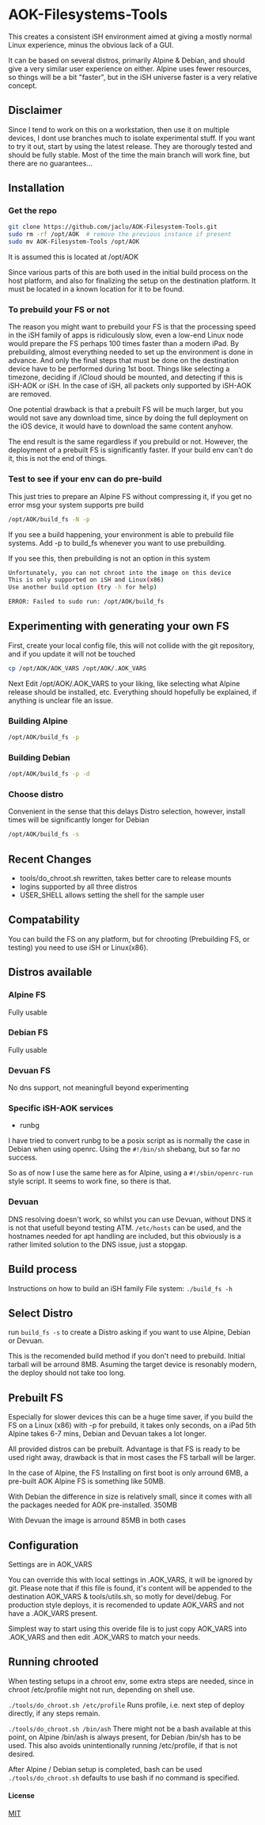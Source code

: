 # AOK-Filesystems-Tools

This creates a consistent iSH environment aimed at giving a mostly normal Linux experience, minus the obvious lack of a GUI.

It can be based on several distros, primarily Alpine & Debian, and should give a very similar user experience on either.
Alpine uses fewer resources, so things will be a bit "faster", but in the iSH universe faster is a very relative concept.

## Disclaimer

Since I tend to work on this on a workstation, then use it on multiple devices, I dont use branches much to isolate experimental stuff. If you want to try it out, start by using the latest release. They are thorougly tested and should be fully stable.
Most of the time the main branch will work fine, but there are no guarantees...

## Installation

### Get the repo

```bash
git clone https://github.com/jaclu/AOK-Filesystem-Tools.git 
sudo rm -rf /opt/AOK  # remove the previous instance if present
sudo mv AOK-Filesystem-Tools /opt/AOK
```

It is assumed this is located at /opt/AOK

Since various parts of this are both used in the initial build process on the host platform, 
and also for finalizing the setup on the destination platform. 
It must be located in a known location for it to be found.

### To prebuild your FS or not

The reason you might want to prebuild your FS is that the processing speed in the iSH family of apps is ridiculously slow,
even a low-end Linux node would prepare the FS perhaps 100 times faster than a modern iPad.
By prebuilding, almost everything needed to set up the environment is done in advance. And only the final steps that must be done on the destination device have to be performed during 1st boot. Things like selecting a timezone, deciding if /iCloud should be mounted, and detecting if this is iSH-AOK or iSH. In the case of iSH, all packets only supported by iSH-AOK are removed.

One potential drawback is that a prebuilt FS will be much larger, but you would not save any download time, since by doing the full deployment on the iOS device, it would have to download the same content anyhow.

The end result is the same regardless if you prebuild or not. 
However, the deployment of a prebuilt FS is significantly faster. 
If your build env can't do it, this is not the end of things. 

### Test to see if your env can do pre-build

This just tries to prepare an Alpine FS without compressing it, if you get no error msg your system supports pre build

```bash
/opt/AOK/build_fs -N -p
```

If you see a build happening, your environment is able to prebuild file systems. 
Add -p to build_fs whenever you want to use prebuilding.

If you see this, then prebuilding is not an option in this system

```bash
Unfortunately, you can not chroot into the image on this device
This is only supported on iSH and Linux(x86)
Use another build option (try -h for help)

ERROR: Failed to sudo run: /opt/AOK/build_fs
```

## Experimenting with generating your own FS

First, create your local config file, this will not collide with the git repository, and if you update it will not be touched

```bash
cp /opt/AOK/AOK_VARS /opt/AOK/.AOK_VARS
```

Next Edit /opt/AOK/.AOK_VARS to your liking,  like selecting what Alpine release should be installed, etc. 
Everything should hopefully be explained, if anything is unclear file an issue.

### Building Alpine

```bash
/opt/AOK/build_fs -p
```

### Building Debian

```bash
/opt/AOK/build_fs -p -d
```

### Choose distro

Convenient in the sense that this delays Distro selection, however, install times will be significantly longer for Debian
```bash
/opt/AOK/build_fs -s
```

## Recent Changes
- tools/do_chroot.sh rewritten, takes better care to release mounts
- logins supported by all three distros
- USER_SHELL allows setting the shell for the sample user

## Compatability

You can build the FS on any platform, but for chrooting (Prebuilding FS,
or testing) you need to use iSH or Linux(x86).

## Distros available

### Alpine FS

Fully usable

### Debian FS

Fully usable

### Devuan FS

No dns support, not meaningfull beyond experimenting

### Specific iSH-AOK services

- runbg

I have tried to convert runbg to be a posix script
as is normally the case in Debian when using openrc.
Using the `#!/bin/sh` shebang, but so far no success.

So as of now I use the same here as for Alpine,
using a `#!/sbin/openrc-run` style script.
It seems to work fine, so there is that.

### Devuan

DNS resolving doesn't work, so whilst you can use Devuan,
without DNS it is not that usefull beyond testing ATM.
`/etc/hosts` can be used, and the hostnames needed for apt handling are
included, but this obviously is a rather limited solution to the DNS
issue, just a stopgap.

## Build process

Instructions on how to build an iSH family File system: `./build_fs -h`

## Select Distro

run `build_fs -s` to create a Distro asking if you want to use Alpine,
Debian or Devuan.

This is the recomended build method if you don't need to prebuild.
Initial tarball will be arround 8MB. Asuming the target device is
resonably modern, the deploy should not take too long.

## Prebuilt FS

Especially for slower devices this can be a huge time saver, if you build
the FS on a Linux (x86) with -p for prebuild, it takes only seconds, on a
iPad 5th Alpine takes 6-7 mins, Debian and Devuan takes a lot longer.

All provided distros can be prebuilt. Advantage is that FS is ready
to be used right away, drawback is that in most cases the FS tarball
 will be larger.

In the case of Alpine, the FS Installing on first boot is only
arround 6MB, a pre-built AOK Alpine FS is something like 50MB.

With Debian the difference in size is relatively small, since it comes
with all the packages needed for AOK pre-installed. 350MB

With Devuan the image is arround 85MB in both cases

## Configuration

Settings are in AOK_VARS

You can override this with local settings in .AOK_VARS, it will be
ignored by git. Please note that if this file is found,
it's content will be appended to the destination AOK_VARS & tools/utils.sh,
so motly for devel/debug. For production style deploys, it is recomended
to update AOK_VARS and not have a .AOK_VARS present.

Simplest way to start using this overide file is to just copy AOK_VARS
into .AOK_VARS and then edit .AOK_VARS to match your needs.

## Running chrooted

When testing setups in a chroot env, some extra steps are needed,
since in chroot /etc/profile might not run, depending on shell use.

`./tools/do_chroot.sh /etc/profile`  Runs profile, i.e. next step of
deploy directly, if any steps remain.

`./tools/do_chroot.sh /bin/ash`  There might not be a bash available
at this point, on Alpine /bin/ash is always present, for Debian /bin/sh
has to be used. This also avoids unintentionally running /etc/profile,
if that is not desired.

After Alpine / Debian setup is completed, bash can be used
`./tools/do_chroot.sh` defaults to use bash if no command is specified.

#### License

[MIT](LICENSE)
